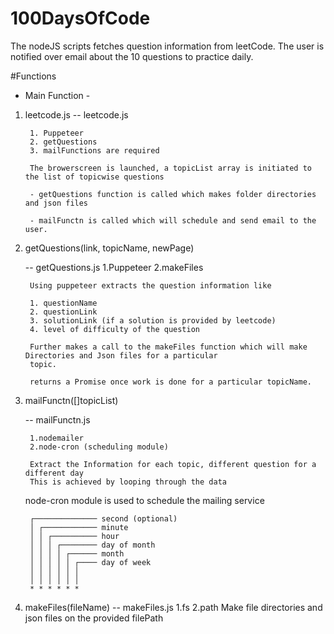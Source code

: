 # 100DaysOfCode

The nodeJS scripts fetches question information from leetCode.
The user is notified over email about the 10 questions to practice daily.

#Functions 
* Main Function - 
1. leetcode.js
    -- leetcode.js

        1. Puppeteer
        2. getQuestions 
        3. mailFunctions are required

        The browerscreen is launched, a topicList array is initiated to the list of topicwise questions

        - getQuestions function is called which makes folder directories and json files

        - mailFunctn is called which will schedule and send email to the user.

2. getQuestions(link, topicName, newPage)

    -- getQuestions.js
        1.Puppeteer
            2.makeFiles

        Using puppeteer extracts the question information like

        1. questionName
        2. questionLink
        3. solutionLink (if a solution is provided by leetcode)
        4. level of difficulty of the question
        
        Further makes a call to the makeFiles function which will make Directories and Json files for a particular 
        topic.

        returns a Promise once work is done for a particular topicName.
3. mailFunctn([]topicList)

    -- mailFunctn.js
            
        1.nodemailer
        2.node-cron (scheduling module)

        Extract the Information for each topic, different question for a different day
        This is achieved by looping through the data

    node-cron module is used to schedule the mailing service

        ┌────────────── second (optional)
        │ ┌──────────── minute
        │ │ ┌────────── hour
        │ │ │ ┌──────── day of month
        │ │ │ │ ┌────── month
        │ │ │ │ │ ┌──── day of week
        │ │ │ │ │ │
        │ │ │ │ │ │
        * * * * * *

4. makeFiles(fileName)
    -- makeFiles.js
            1.fs
            2.path
        Make file directories and json files on the provided filePath
